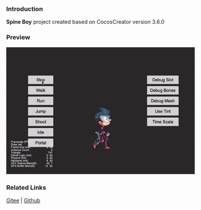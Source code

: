 ### Introduction
**Spine Boy** project created based on CocosCreator version 3.6.0 

### Preview
![image](../../../gif/202203/2022030226.gif)

### Related Links
[Gitee](https://gitee.com/mirrors_cocos-creator/test-cases-3d/tree/v3.0/assets/cases/spine) | [Github](https://github.com/cocos-creator/test-cases-3d/tree/v3.0/assets/cases/spine)